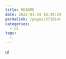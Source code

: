 ```yaml
---
title: README
date: 2022-01-24 16:39:24
permalink: /pages/571814/
categories:
  - ui
tags:
  - 
---
```

ui

